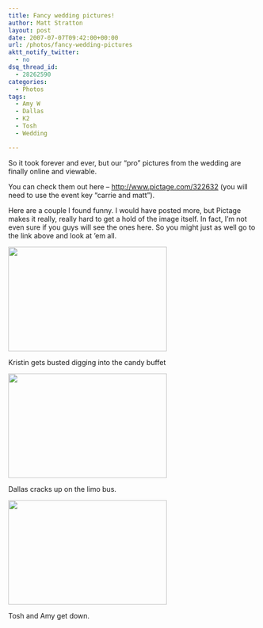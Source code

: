 ```yaml
---
title: Fancy wedding pictures!
author: Matt Stratton
layout: post
date: 2007-07-07T09:42:00+00:00
url: /photos/fancy-wedding-pictures
aktt_notify_twitter:
  - no
dsq_thread_id:
  - 28262590
categories:
  - Photos
tags:
  - Amy W
  - Dallas
  - K2
  - Tosh
  - Wedding

---
```

So it took forever and ever, but our &#8220;pro&#8221; pictures from the wedding are finally online and viewable.

You can check them out here &#8211; <http://www.pictage.com/322632> (you will need to use the event key &#8220;carrie and matt&#8221;).

Here are a couple I found funny. I would have posted more, but Pictage makes it really, really hard to get a hold of the image itself. In fact, I&#8217;m not even sure if you guys will see the ones here. So you might just as well go to the link above and look at &#8217;em all.

[<img src="http://pics.livejournal.com/mattstratton/pic/00015qsk/s320x240" border="0" alt="" width="320" height="211" />][1]
  
Kristin gets busted digging into the candy buffet

[<img src="http://pics.livejournal.com/mattstratton/pic/00016e4e/s320x240" border="0" alt="" width="320" height="211" />][2]
  
Dallas cracks up on the limo bus.

[<img src="http://pics.livejournal.com/mattstratton/pic/00017h4g/s320x240" border="0" alt="" width="320" height="211" />][3]
  
Tosh and Amy get down.

 [1]: http://pics.livejournal.com/mattstratton/pic/00015qsk/
 [2]: http://pics.livejournal.com/mattstratton/pic/00016e4e/
 [3]: http://pics.livejournal.com/mattstratton/pic/00017h4g/